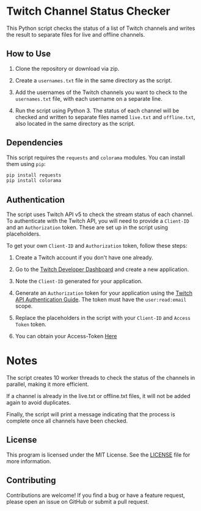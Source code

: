 # Twitch Channel Status Checker

This Python script checks the status of a list of Twitch channels and writes the result to separate files for live and offline channels.

## How to Use

1. Clone the repository or download via zip.

2. Create a `usernames.txt` file in the same directory as the script.

3. Add the usernames of the Twitch channels you want to check to the `usernames.txt` file, with each username on a separate line.

4. Run the script using Python 3. The status of each channel will be checked and written to separate files named `live.txt` and `offline.txt`, also located in the same directory as the script.

## Dependencies

This script requires the `requests` and `colorama` modules. You can install them using `pip`:

```bash
pip install requests
pip install colorama
```

## Authentication

The script uses Twitch API v5 to check the stream status of each channel. To authenticate with the Twitch API, you will need to provide a `Client-ID` and an `Authorization` token. These are set up in the script using placeholders. 

To get your own `Client-ID` and `Authorization` token, follow these steps:

1. Create a Twitch account if you don't have one already.

2. Go to the [Twitch Developer Dashboard](https://dev.twitch.tv/console/apps) and create a new application.

3. Note the `Client-ID` generated for your application.

4. Generate an `Authorization` token for your application using the [Twitch API Authentication Guide](https://dev.twitch.tv/docs/authentication/getting-tokens-oauth#oauth-authorization-code-flow). The token must have the `user:read:email` scope.

5. Replace the placeholders in the script with your `Client-ID` and `Access Token` token.

6. You can obtain your Access-Token [Here](https://github.com/daddyRv/Twitch-Oauth-Access-Token-Generator)

# Notes

The script creates 10 worker threads to check the status of the channels in parallel, making it more efficient.

If a channel is already in the live.txt or offline.txt files, it will not be added again to avoid duplicates.

Finally, the script will print a message indicating that the process is complete once all channels have been checked.

## License

This program is licensed under the MIT License. See the [LICENSE](./LICENSE) file for more information.

## Contributing

Contributions are welcome! If you find a bug or have a feature request, please open an issue on GitHub or submit a pull request.
